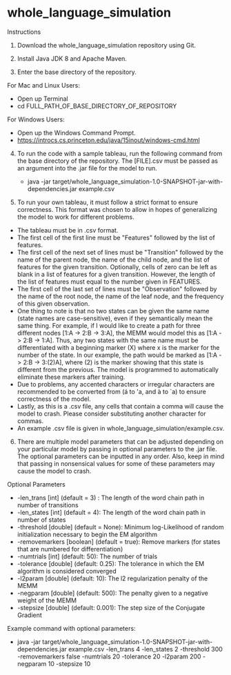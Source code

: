 # whole_language_simulation

Instructions

1. Download the whole_language_simulation repository using Git.

2. Install Java JDK 8 and Apache Maven.

3. Enter the base directory of the repository.

  For Mac and Linux Users:
  - Open up Terminal
  - cd FULL_PATH_OF_BASE_DIRECTORY_OF_REPOSITORY
  
  For Windows Users:
  - Open up the Windows Command Prompt.
  - https://introcs.cs.princeton.edu/java/15inout/windows-cmd.html

4. To run the code with a sample tableau, run the following command from the base directory of the repository. The [FILE].csv must be passed as an argument into the .jar file for the model to run.
   - java -jar target/whole_language_simulation-1.0-SNAPSHOT-jar-with-dependencies.jar example.csv 
   
5. To run your own tableau, it must follow a strict format to ensure correctness. This format was chosen to allow in hopes of generalizing the model to work for different problems.

  - The tableau must be in .csv format.
  - The first cell of the first line must be "Features" followed by the list of features.
  - The first cell of the next set of lines must be "Transition" followed by the name of the parent node, the name of the child node, and the list of features for the given transition. Optionally, cells of zero can be left as blank in a list of features for a given transition. However, the length of the list of features must equal to the number given in FEATURES.
  - The first cell of the last set of lines must be "Observation" followed by the name of the root node, the name of the leaf node, and the frequency of this given observation.
  - One thing to note is that no two states can be given the same name (state names are case-sensitive), even if they semantically mean the same thing. For example, if I would like to create a path for three different nodes [1:A -> 2:B -> 3:A], the MEMM would model this as [1:A -> 2:B -> 1:A]. Thus, any two states with the same name must be differentiated with a beginning marker (X) where x is the marker for the number of the state. In our example, the path would be marked as [1:A -> 2:B -> 3:(2)A], where (2) is the marker showing that this state is different from the previous. The model is programmed to automatically eliminate these markers after training.
  - Due to problems, any accented characters or irregular characters are recommended to be converted from (á to 'a, and à to \`a) to ensure correctness of the model. 
  - Lastly, as this is a .csv file, any cells that contain a comma will cause the model to crash. Please consider substituting another character for commas.
  - An example .csv file is given in whole_language_simulation/example.csv.

6. There are multiple model parameters that can be adjusted depending on your particular model by passing in optional parameters to the .jar file. The optional parameters can be inputted in any order. Also, keep in mind that passing in nonsensical values for some of these parameters may cause the model to crash.

Optional Parameters
- -len_trans [int] (default = 3) : The length of the word chain path in number of transitions
- -len_states [int] (default = 4): The length of the word chain path in number of states
- -threshold [double] (default = None):  Minimum log-Likelihood of random initialization necessary to begin the EM algorithm
- -removemarkers [boolean] (default = true): Remove markers (for states that are numbered for differentiation)
- -numtrials [int] (default: 50): The number of trials
- -tolerance [double] (default: 0.25): The tolerance in which the EM algorithm is considered converged
- -l2param [double] (default: 10): The l2 regularization penalty of the MEMM
- -negparam [double] (default: 500): The penalty given to a negative weight of the MEMM
- -stepsize [double] (default: 0.001): The step size of the Conjugate Gradient

Example command with optional parameters:

  - java -jar target/whole_language_simulation-1.0-SNAPSHOT-jar-with-dependencies.jar example.csv -len_trans 4 -len_states 2 -threshold 300 -removemarkers false -numtrials 20 -tolerance 20 -l2param 200 -negparam 10 -stepsize 10
